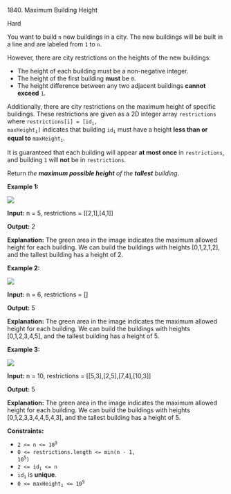 1840\. Maximum Building Height

Hard

You want to build `n` new buildings in a city. The new buildings will be built in a line and are labeled from `1` to `n`.

However, there are city restrictions on the heights of the new buildings:

*   The height of each building must be a non-negative integer.
*   The height of the first building **must** be `0`.
*   The height difference between any two adjacent buildings **cannot exceed** `1`.

Additionally, there are city restrictions on the maximum height of specific buildings. These restrictions are given as a 2D integer array `restrictions` where <code>restrictions[i] = [id<sub>i</sub>, maxHeight<sub>i</sub>]</code> indicates that building <code>id<sub>i</sub></code> must have a height **less than or equal to** <code>maxHeight<sub>i</sub></code>.

It is guaranteed that each building will appear **at most once** in `restrictions`, and building `1` will **not** be in `restrictions`.

Return _the **maximum possible height** of the **tallest** building_.

**Example 1:**

![](https://leetcode-in-java.github.io/src/main/java/g1801_1900/s1840_maximum_building_height/ic236-q4-ex1-1.png)

**Input:** n = 5, restrictions = [[2,1],[4,1]]

**Output:** 2

**Explanation:** The green area in the image indicates the maximum allowed height for each building. We can build the buildings with heights [0,1,2,1,2], and the tallest building has a height of 2.

**Example 2:**

![](https://leetcode-in-java.github.io/src/main/java/g1801_1900/s1840_maximum_building_height/ic236-q4-ex2.png)

**Input:** n = 6, restrictions = []

**Output:** 5

**Explanation:** The green area in the image indicates the maximum allowed height for each building. We can build the buildings with heights [0,1,2,3,4,5], and the tallest building has a height of 5.

**Example 3:**

![](https://leetcode-in-java.github.io/src/main/java/g1801_1900/s1840_maximum_building_height/ic236-q4-ex3.png)

**Input:** n = 10, restrictions = [[5,3],[2,5],[7,4],[10,3]]

**Output:** 5

**Explanation:** The green area in the image indicates the maximum allowed height for each building. We can build the buildings with heights [0,1,2,3,3,4,4,5,4,3], and the tallest building has a height of 5.

**Constraints:**

*   <code>2 <= n <= 10<sup>9</sup></code>
*   <code>0 <= restrictions.length <= min(n - 1, 10<sup>5</sup>)</code>
*   <code>2 <= id<sub>i</sub> <= n</code>
*   <code>id<sub>i</sub></code> is **unique**.
*   <code>0 <= maxHeight<sub>i</sub> <= 10<sup>9</sup></code>
